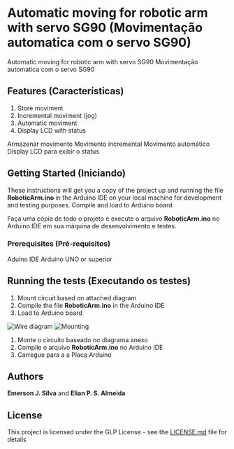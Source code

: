 # Automatic moving for robotic arm with servo SG90 (Movimentação automatica com o servo SG90)

Automatic moving for robotic arm with servo SG90
Movimentação automatica com o servo SG90

## Features (Características)

1. Store moviment
2. Incremental moviment (jog)
3. Automatic moviment
4. Display LCD with status

Armazenar movimento
Movimento incremental
Movimento automático
Display LCD para exibir o status

## Getting Started (Iniciando)

These instructions will get you a copy of the project up and running the file **RoboticArm.ino** in the Arduino IDE on your local machine for development and testing purposes.
Compile and load to Arduino board

Faça uma cópia de todo o projeto e execute o arquivo **RoboticArm.ino** no Arduino IDE em sua máquina de desenvolvimento e testes. 

### Prerequisites (Pré-requisitos)

Aduino IDE
Arduino UNO or superior

## Running the tests (Executando os testes)
1. Mount circuit based on attached diagram
2. Compile the file **RoboticArm.ino** in the Arduino IDE
3. Load to Arduino board

![Wire diagram](attach/wire-diagram.png)
![Mounting](attach/mounting.png)

1. Monte o circuito baseado no diagrama anexo
2. Compile o arquivo **RoboticArm.ino** no Arduino IDE
3. Carregue para a a Placa Arduino

## Authors

**Emerson J. Silva** and **Elian P. S. Almeida**

## License

This project is licensed under the GLP License - see the [LICENSE.md](LICENSE.md) file for details
